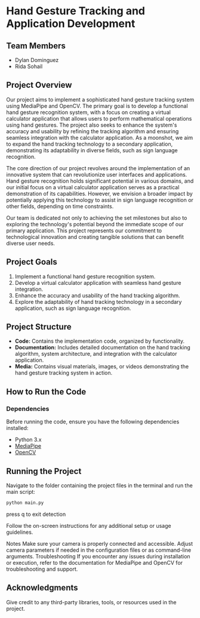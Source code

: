 # Hand Gesture Tracking and Application Development

## Team Members
- Dylan Dominguez
- Rida Sohail

## Project Overview

Our project aims to implement a sophisticated hand gesture tracking system using MediaPipe and OpenCV. The primary goal is to develop a functional hand gesture recognition system, with a focus on creating a virtual calculator application that allows users to perform mathematical operations using hand gestures. The project also seeks to enhance the system's accuracy and usability by refining the tracking algorithm and ensuring seamless integration with the calculator application. As a moonshot, we aim to expand the hand tracking technology to a secondary application, demonstrating its adaptability in diverse fields, such as sign language recognition.

The core direction of our project revolves around the implementation of an innovative system that can revolutionize user interfaces and applications. Hand gesture recognition holds significant potential in various domains, and our initial focus on a virtual calculator application serves as a practical demonstration of its capabilities. However, we envision a broader impact by potentially applying this technology to assist in sign language recognition or other fields, depending on time constraints.

Our team is dedicated not only to achieving the set milestones but also to exploring the technology's potential beyond the immediate scope of our primary application. This project represents our commitment to technological innovation and creating tangible solutions that can benefit diverse user needs.

## Project Goals

1. Implement a functional hand gesture recognition system.
2. Develop a virtual calculator application with seamless hand gesture integration.
3. Enhance the accuracy and usability of the hand tracking algorithm.
4. Explore the adaptability of hand tracking technology in a secondary application, such as sign language recognition.

## Project Structure

- **Code:** Contains the implementation code, organized by functionality.
- **Documentation:** Includes detailed documentation on the hand tracking algorithm, system architecture, and integration with the calculator application.
- **Media:** Contains visual materials, images, or videos demonstrating the hand gesture tracking system in action.


## How to Run the Code

### Dependencies
Before running the code, ensure you have the following dependencies installed:

- Python 3.x
- [MediaPipe](https://google.github.io/mediapipe/)
- [OpenCV](https://opencv.org/)


## Running the Project

Navigate to the folder containing the project files in the terminal and run the main script:

```bash
python main.py
```

press q to exit detection

Follow the on-screen instructions for any additional setup or usage guidelines.

Notes
Make sure your camera is properly connected and accessible.
Adjust camera parameters if needed in the configuration files or as command-line arguments.
Troubleshooting
If you encounter any issues during installation or execution, refer to the documentation for MediaPipe and OpenCV for troubleshooting and support.


## Acknowledgments

Give credit to any third-party libraries, tools, or resources used in the project.


